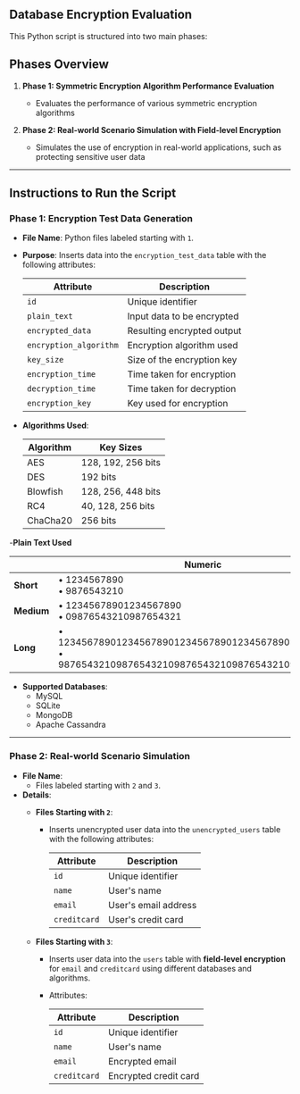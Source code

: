## Database Encryption Evaluation

This Python script is structured into two main phases:  

## Phases Overview  
1. **Phase 1: Symmetric Encryption Algorithm Performance Evaluation**  
   - Evaluates the performance of various symmetric encryption algorithms

2. **Phase 2: Real-world Scenario Simulation with Field-level Encryption**  
   - Simulates the use of encryption in real-world applications, such as protecting sensitive user data

---

## Instructions to Run the Script  

### Phase 1: Encryption Test Data Generation  
- **File Name**: Python files labeled starting with `1`.  
- **Purpose**: Inserts data into the `encryption_test_data` table with the following attributes:  

  | **Attribute**          | **Description**                       |
  |------------------------|---------------------------------------|
  | `id`                   | Unique identifier                     |
  | `plain_text`           | Input data to be encrypted            |
  | `encrypted_data`       | Resulting encrypted output            |
  | `encryption_algorithm` | Encryption algorithm used             |
  | `key_size`             | Size of the encryption key            |
  | `encryption_time`      | Time taken for encryption             |
  | `decryption_time`      | Time taken for decryption             |
  | `encryption_key`       | Key used for encryption               |  

- **Algorithms Used**:  

  | **Algorithm** | **Key Sizes**        |
  |---------------|----------------------|
  | AES           | 128, 192, 256 bits   |
  | DES           | 192 bits             |
  | Blowfish      | 128, 256, 448 bits   |
  | RC4           | 40, 128, 256 bits    |
  | ChaCha20      | 256 bits             |  

-**Plain Text Used**

   |                | **Numeric**                                         | **Alphabetic**                                      | **Alphanumeric**                                                   |
   |----------------|-----------------------------------------------------|----------------------------------------------------|--------------------------------------------------------------------|
   | **Short**      | • 1234567890<br>• 9876543210                       | • HelloWorld<br>• Encryption                       | • P@ssw0rd!1<br>• A1B2C3D4E5                                      |
   | **Medium**     | • 12345678901234567890<br>• 09876543210987654321   | • DataEncryptionTest<br>• SecureDataTesting       | • P@ssw0rd2023!Secure<br>• Test123!Encryption                     |
   | **Long**       | • 12345678901234567890123456789012345678901234567890<br>• 98765432109876543210987654321098765432109876543210 | • ThisIsALongPlaintextForEncryptionTestingPurposes<br>• SecureYourDatabaseWithProperEncryptionMethods | • LongP@ssw0rd123!SecureDataEncryptionTest2023!#<br>• Encryption$Mix123!DataTestForAnalysis2023!AB |

- **Supported Databases**:  
  - MySQL  
  - SQLite  
  - MongoDB  
  - Apache Cassandra  

---

### Phase 2: Real-world Scenario Simulation  
- **File Name**:  
  - Files labeled starting with `2` and `3`.  
- **Details**:  
  - **Files Starting with `2`**:  
    - Inserts unencrypted user data into the `unencrypted_users` table with the following attributes:  

      | **Attribute** | **Description**        |
      |---------------|------------------------|
      | `id`          | Unique identifier      |
      | `name`        | User's name            |
      | `email`       | User's email address   |
      | `creditcard`  | User's credit card     |  

  - **Files Starting with `3`**:  
    - Inserts user data into the `users` table with **field-level encryption** for `email` and `creditcard` using different databases and algorithms.  
    - Attributes:  

      | **Attribute** | **Description**        |
      |---------------|------------------------|
      | `id`          | Unique identifier      |
      | `name`        | User's name            |
      | `email`       | Encrypted email        |
      | `creditcard`  | Encrypted credit card  |
